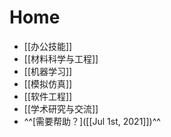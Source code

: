 # Home
- [[办公技能]]
- [[材料科学与工程]]
- [[机器学习]]
- [[模拟仿真]]
- [[软件工程]]
- [[学术研究与交流]]
- ^^[需要帮助？]([[Jul 1st, 2021]])^^